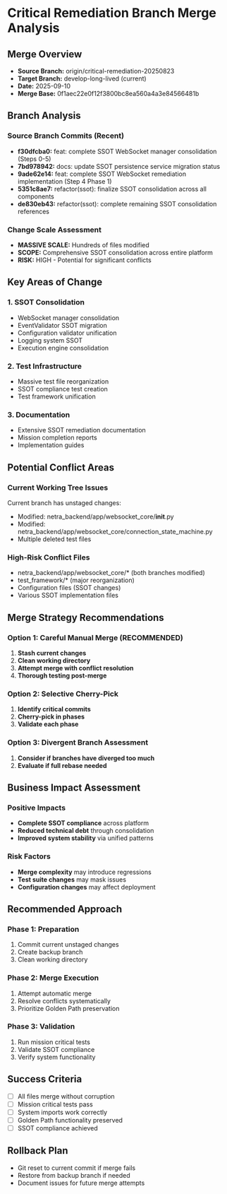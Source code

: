 # Critical Remediation Branch Merge Analysis

## Merge Overview
- **Source Branch:** origin/critical-remediation-20250823  
- **Target Branch:** develop-long-lived (current)
- **Date:** 2025-09-10
- **Merge Base:** 0f1aec22e0f12f3800bc8ea560a4a3e84566481b

## Branch Analysis

### Source Branch Commits (Recent)
- **f30dfcba0:** feat: complete SSOT WebSocket manager consolidation (Steps 0-5)
- **7bd978942:** docs: update SSOT persistence service migration status  
- **9ade62e14:** feat: complete SSOT WebSocket remediation implementation (Step 4 Phase 1)
- **5351c8ae7:** refactor(ssot): finalize SSOT consolidation across all components
- **de830eb43:** refactor(ssot): complete remaining SSOT consolidation references

### Change Scale Assessment
- **MASSIVE SCALE:** Hundreds of files modified
- **SCOPE:** Comprehensive SSOT consolidation across entire platform
- **RISK:** HIGH - Potential for significant conflicts

## Key Areas of Change

### 1. SSOT Consolidation
- WebSocket manager consolidation
- EventValidator SSOT migration  
- Configuration validator unification
- Logging system SSOT
- Execution engine consolidation

### 2. Test Infrastructure
- Massive test file reorganization
- SSOT compliance test creation
- Test framework unification

### 3. Documentation
- Extensive SSOT remediation documentation
- Mission completion reports
- Implementation guides

## Potential Conflict Areas

### Current Working Tree Issues
Current branch has unstaged changes:
- Modified: netra_backend/app/websocket_core/__init__.py
- Modified: netra_backend/app/websocket_core/connection_state_machine.py  
- Multiple deleted test files

### High-Risk Conflict Files
- netra_backend/app/websocket_core/* (both branches modified)
- test_framework/* (major reorganization)
- Configuration files (SSOT changes)
- Various SSOT implementation files

## Merge Strategy Recommendations

### Option 1: Careful Manual Merge (RECOMMENDED)
1. **Stash current changes**
2. **Clean working directory**
3. **Attempt merge with conflict resolution**
4. **Thorough testing post-merge**

### Option 2: Selective Cherry-Pick
1. **Identify critical commits**
2. **Cherry-pick in phases**
3. **Validate each phase**

### Option 3: Divergent Branch Assessment
1. **Consider if branches have diverged too much**
2. **Evaluate if full rebase needed**

## Business Impact Assessment

### Positive Impacts
- **Complete SSOT compliance** across platform
- **Reduced technical debt** through consolidation
- **Improved system stability** via unified patterns

### Risk Factors
- **Merge complexity** may introduce regressions
- **Test suite changes** may mask issues
- **Configuration changes** may affect deployment

## Recommended Approach

### Phase 1: Preparation
1. Commit current unstaged changes
2. Create backup branch  
3. Clean working directory

### Phase 2: Merge Execution
1. Attempt automatic merge
2. Resolve conflicts systematically
3. Prioritize Golden Path preservation

### Phase 3: Validation
1. Run mission critical tests
2. Validate SSOT compliance
3. Verify system functionality

## Success Criteria
- [ ] All files merge without corruption
- [ ] Mission critical tests pass
- [ ] System imports work correctly
- [ ] Golden Path functionality preserved
- [ ] SSOT compliance achieved

## Rollback Plan
- Git reset to current commit if merge fails
- Restore from backup branch if needed
- Document issues for future merge attempts